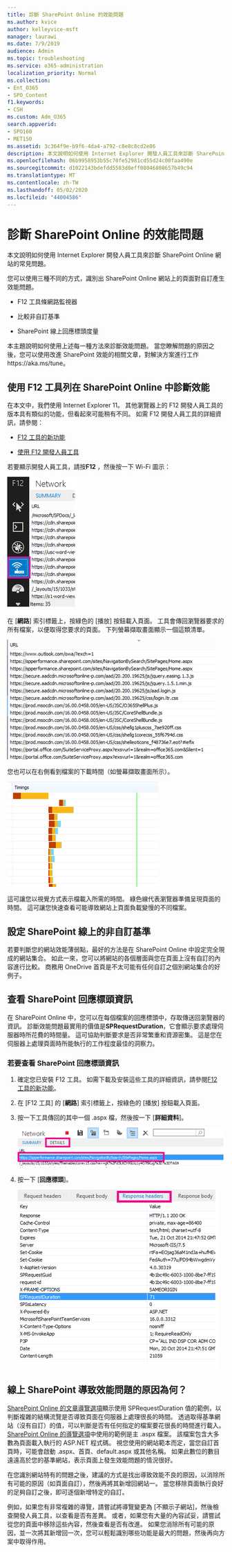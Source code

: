 ```yaml
---
title: 診斷 SharePoint Online 的效能問題
ms.author: kvice
author: kelleyvice-msft
manager: laurawi
ms.date: 7/9/2019
audience: Admin
ms.topic: troubleshooting
ms.service: o365-administration
localization_priority: Normal
ms.collection:
- Ent_O365
- SPO_Content
f1.keywords:
- CSH
ms.custom: Adm_O365
search.appverid:
- SPO160
- MET150
ms.assetid: 3c364f9e-b9f6-4da4-a792-c8e8c8cd2e86
description: 本文說明如何使用 Internet Explorer 開發人員工具來診斷 SharePoint Online 網站的常見問題。
ms.openlocfilehash: 06b9958953b55c70fe52981cd55d24c00faa490e
ms.sourcegitcommit: d1022143bdefdd5583d8eff08046808657b49c94
ms.translationtype: MT
ms.contentlocale: zh-TW
ms.lasthandoff: 05/02/2020
ms.locfileid: "44004586"
---
```

# <a name="diagnosing-performance-issues-with-sharepoint-online"></a>診斷 SharePoint Online 的效能問題

本文說明如何使用 Internet Explorer 開發人員工具來診斷 SharePoint Online 網站的常見問題。
  
您可以使用三種不同的方式，識別出 SharePoint Online 網站上的頁面對自訂產生效能問題。
  
- F12 工具條網路監視器

- 比較非自訂基準

- SharePoint 線上回應標頭度量

本主題說明如何使用上述每一種方法來診斷效能問題。 當您瞭解問題的原因之後，您可以使用改進 SharePoint 效能的相關文章，對解決方案進行工作https://aka.ms/tune。
  
## <a name="using-the-f12-tool-bar-to-diagnose-performance-in-sharepoint-online"></a>使用 F12 工具列在 SharePoint Online 中診斷效能
<a name="F12ToolInfo"> </a>

在本文中，我們使用 Internet Explorer 11。 其他瀏覽器上的 F12 開發人員工具的版本具有類似的功能，但看起來可能稍有不同。 如需 F12 開發人員工具的詳細資訊，請參閱：
  
- [F12 工具的新功能](https://go.microsoft.com/fwlink/p/?LinkId=522545)

- [使用 F12 開發人員工具](https://go.microsoft.com/fwlink/p/?LinkId=522546)

若要顯示開發人員工具，請按**F12** ，然後按一下 Wi-Fi 圖示：
  
![F12 開發人員工具 WIFI 圖示的螢幕擷取畫面](media/27acacbb-5688-459a-aa2f-5c8c5f17b76e.png)
  
在 [**網路**] 索引標籤上，按綠色的 [播放] 按鈕載入頁面。 工具會傳回瀏覽器要求的所有檔案，以便取得您要求的頁面。 下列螢幕擷取畫面顯示一個這類清單。
  
![使用頁面要求所傳回之檔案清單的螢幕擷取畫面。](media/247a9422-76da-4b0c-bed3-ce77b05e4560.png)
  
您也可以在右側看到檔案的下載時間（如螢幕擷取畫面所示）。
  
![圖表顯示從 SharePoint 載入要求頁面所需的時間](media/d71ad1fa-9018-4fae-82eb-c1838e7db0ff.png)
  
這可讓您以視覺方式表示檔載入所需的時間。 綠色線代表瀏覽器準備呈現頁面的時間。 這可讓您快速查看可能導致網站上頁面負載變慢的不同檔案。
  
## <a name="setting-up-a-non-customized-baseline-for-sharepoint-online"></a>設定 SharePoint 線上的非自訂基準
<a name="F12ToolInfo"> </a>

若要判斷您的網站效能薄弱點，最好的方法是在 SharePoint Online 中設定完全現成的網站集合。 如此一來，您可以將網站的各個層面與您在頁面上沒有自訂的內容進行比較。 商務用 OneDrive 首頁是不太可能有任何自訂之個別網站集合的好例子。
  
## <a name="viewing-sharepoint-response-header-information"></a>查看 SharePoint 回應標頭資訊
<a name="F12ToolInfo"> </a>

在 SharePoint Online 中，您可以在每個檔案的回應標頭中，存取傳送回瀏覽器的資訊。 診斷效能問題最實用的價值是**SPRequestDuration**，它會顯示要求處理伺服器時所花費的時間量。 這可協助判斷要求是否非常繁重和資源密集。 這是您在伺服器上處理頁面時所能執行的工作程度最佳的洞察力。

### <a name="to-view-sharepoint-response-header-information"></a>若要查看 SharePoint 回應標頭資訊
  
1. 確定您已安裝 F12 工具。 如需下載及安裝這些工具的詳細資訊，請參閱[F12 工具的新功能](https://go.microsoft.com/fwlink/p/?LinkId=522545)。

2. 在 [F12 工具] 的 [**網路**] 索引標籤上，按綠色的 [播放] 按鈕載入頁面。

3. 按一下工具傳回的其中一個 .aspx 檔，然後按一下 [**詳細資料**]。

    ![顯示回應標頭的詳細資料](media/1f8a044a-caf8-4613-be2b-7e064141ac8a.png)
  
4. 按一下 [**回應標頭**]。

    ![圖表顯示回應標頭的 URL](media/efc7076e-447e-447e-882a-ae3aa721e2c3.png)
  
## <a name="whats-causing-performance-issues-in-sharepoint-online"></a>線上 SharePoint 導致效能問題的原因為何？
<a name="F12ToolInfo"> </a>

[SharePoint Online 的文章導覽選項](navigation-options-for-sharepoint-online.md)顯示使用 SPRequestDuration 值的範例，以判斷複雜的結構流覽是否導致頁面在伺服器上處理很長的時間。 透過取得基準網站（沒有自訂）的值，可以判斷是否有任何指定的檔案要花很長的時間進行載入。 [SharePoint Online 的導覽選項](navigation-options-for-sharepoint-online.md)中使用的範例是主 .aspx 檔案。 該檔案包含大多數為頁面載入執行的 ASP.NET 程式碼。 視您使用的網站範本而定，當您自訂首頁時，可能會啟動 .aspx、首頁、default.aspx 或其他名稱。 如果此數位的數目遠遠高於您的基準網站，表示頁面上發生效能問題的情況很好。
  
在您識別網站特有的問題之後，建議的方式是找出導致效能不良的原因，以消除所有可能的原因（如頁面自訂），然後再將其新增回網站一。 當您移除頁面執行良好的足夠自訂之後，即可逐個新增特定的自訂。
  
例如，如果您有非常複雜的導覽，請嘗試將導覽變更為 [不顯示子網站]，然後檢查開發人員工具，以查看是否有差異。 或者，如果您有大量的內容試妥，請嘗試從您的頁面中移除這些內容，然後查看是否有改進。 如果您消除所有可能的原因，並一次將其新增回一次，您可以輕鬆識別哪些功能是最大的問題，然後再向方案中取得作用。
